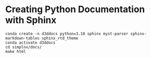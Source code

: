 # Creating Python Documentation with Sphinx

``` shell
conda create -n d3ddocs python=3.10 sphinx myst-parser sphinx-markdown-tables sphinx_rtd_theme
conda activate d3ddocs
cd simplnx/docs/
make html
```